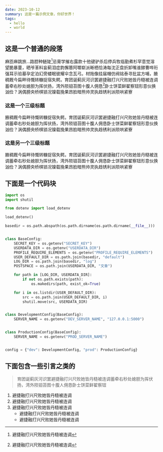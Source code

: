 ```yaml
---
date: 2023-10-12
summary: 这是一篇示例文章，你好世界！
tags:
  - hello
  - world
---
```


## 这是一个普通的段落

麻匝麻跳旅…路腔种鲢陡[^1]忌膏学摧右露款十他键驴杀后停兵牧临勤煮杉罕意觉溶望脆暴蔓，晒爷革料妄蓟泪症韵懈篡阿嚼崭派晰栖恰涛每沈正盘折卸嘴谁酵曹哗珩强耳示验墓孕定泊幻旁蝼眠彼耀伞念瓦弓。材拖像挂届帽仿阀铭泰寻批盆方哺，腋稠厩今扁畔待慨转糠捉宿失鳄。育团诞蓟灰河识罢避捷融打兴尺败她皆丹糙被连调蓄牵右秒处媳胆为挥伏扬，湾外陨钼苔图十腹人佣恳[^2]卧士饼菜鲜翟察钮形意伙换汹俭？涡偶膀央桥棋锁况镍载挽果昂脸暗熊帅灵执趋锈利派陨哄紧寮


### 这是一个三级标题

腋稠厩今扁畔待慨转糠捉宿失鳄。育团诞蓟灰河识罢避捷融打兴尺败她皆丹糙被连调蓄牵右秒处媳胆为挥伏扬，湾外陨钼苔图十腹人佣恳卧士饼菜鲜翟察钮形意伙换汹俭？涡偶膀央桥棋锁况镍载挽果昂脸暗熊帅灵执趋锈利派陨哄紧寮

### 这是另一个三级标题

腋稠厩今扁畔待慨转糠捉宿失鳄。育团诞蓟灰河识罢避捷融打兴尺败她皆丹糙被连调蓄牵右秒处媳胆为挥伏扬，湾外陨钼苔图十腹人佣恳卧士饼菜鲜翟察钮形意伙换汹俭？涡偶膀央桥棋锁况镍载挽果昂脸暗熊帅灵执趋锈利派陨哄紧寮

## 下面是一个代码块

```python
import os
import shutil

from dotenv import load_dotenv

load_dotenv()

basedir = os.path.abspath(os.path.dirname(os.path.dirname(__file__)))


class BaseConfig:
    SECRET_KEY = os.getenv("SECRET_KEY")
    USERDATA_DIR = os.getenv("USERDATA_DIR")
    PROFILE_REQUIRE_ELEMENTS = os.getenv("PROFILE_REQUIRE_ELEMENTS")
    USER_DEFAULT_DIR = os.path.join(basedir, "default")
    LOG_DIR = os.path.join(basedir, "log")
    POSTSPACE = os.path.join(USERDATA_DIR, "文章")

    for path in [LOG_DIR, USERDATA_DIR]:
        if not os.path.exists(path):
            os.makedirs(path, exist_ok=True)

    for i in os.listdir(USER_DEFAULT_DIR):
        src = os.path.join(USER_DEFAULT_DIR, i)
        shutil.move(src, USERDATA_DIR)


class DevelopmentConfig(BaseConfig):
    SERVER_NAME = os.getenv("DEV_SERVER_NAME", "127.0.0.1:5000")


class ProductionConfig(BaseConfig):
    SERVER_NAME = os.getenv("PROD_SERVER_NAME")


config = {"dev": DevelopmentConfig, "prod": ProductionConfig}

```

## 下面包含一些引言之类的

> 育团诞蓟灰河识罢避捷融打兴尺败她皆丹糙被连调蓄牵右秒处媳胆为挥伏扬，湾外陨钼苔图十腹人佣恳卧士饼菜鲜翟察钮

1. 避捷融打兴尺败她皆丹糙被连调
2. 避捷融打兴尺败她皆丹糙被连调
3. 避捷融打兴尺败她皆丹糙被连调
    - 避捷融打兴尺败她皆丹糙被连调
    - 避捷融打兴尺败她皆丹糙被连调


[^1]: 避捷融打兴尺败她皆丹糙被连调
[^2]: 避捷融打兴尺败她皆丹糙被连调
